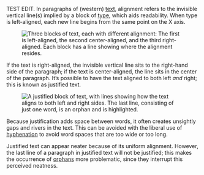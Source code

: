 
TEST EDIT. In paragraphs of (western) [text](/glossary/text_copy), alignment refers to the invisible vertical line(s) implied by a block of [type](/glossary/type), which aids readability. When type is left-aligned, each new line begins from the same point on the X axis.

<figure>

![Three blocks of text, each with different alignment: The first is left-aligned, the second center-aligned, and the third right-aligned. Each block has a line showing where the alignment resides.](images/thumbnail.svg)

</figure>

If the text is right-aligned, the invisible vertical line sits to the right-hand side of the paragraph; if the text is center-aligned, the line sits in the center of the paragraph. It’s possible to have the text aligned to both left *and* right; this is known as justified text.

<figure>

![A justified block of text, with lines showing how the text aligns to both left and right sides. The last line, consisting of just one word, is an orphan and is highlighted.](images/Alignment_justification_2.svg)

</figure>

Because justification adds space between words, it often creates unsightly gaps and rivers in the text. This can be avoided with the liberal use of [hyphenation](/glossary/hyphenation) to avoid word spaces that are too wide or too long.

Justified text can appear neater because of its uniform alignment. However, the last line of a paragraph in justified text will not be justified; this makes the occurrence of [orphans](/glossary/widows_orphans) more problematic, since they interrupt this perceived neatness.
